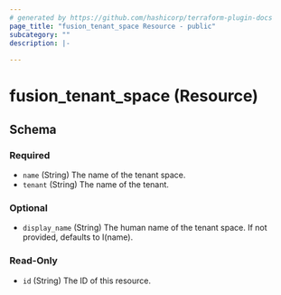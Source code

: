 ```yaml
---
# generated by https://github.com/hashicorp/terraform-plugin-docs
page_title: "fusion_tenant_space Resource - public"
subcategory: ""
description: |-
  
---
```


# fusion_tenant_space (Resource)





<!-- schema generated by tfplugindocs -->
## Schema

### Required

- `name` (String) The name of the tenant space.
- `tenant` (String) The name of the tenant.

### Optional

- `display_name` (String) The human name of the tenant space. If not provided, defaults to I(name).

### Read-Only

- `id` (String) The ID of this resource.


